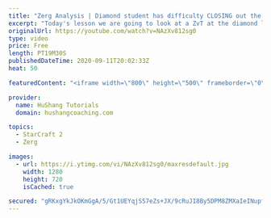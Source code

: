 ```yaml
---
title: "Zerg Analysis | Diamond student has difficulty CLOSING out the MATCH [Starcraft 2]"
excerpt: "Today's lesson we are going to look at a ZvT at the diamond level focusing on the Zerg Analysis. The zerg manages to get into a very strong position but has difficulty closing it out. Let's learn how we can approach this scenario better!  Zerg Analysis | Diamond student has difficulty CLOSING out the"
originalUrl: https://youtube.com/watch?v=NAzXv812sg0
type: video
price: Free
length: PT19M30S
publishedDateTime: 2020-09-11T20:02:33Z
heat: 50

featuredContent: "<iframe width=\"800\" height=\"500\" frameborder=\"0\" src=\"https://www.youtube.com/embed/NAzXv812sg0\" allow=\"accelerometer; autoplay; encrypted-media; gyroscope; picture-in-picture\" allowfullscreen></iframe>"

provider:
  name: HuShang Tutorials
  domain: hushangcoaching.com

topics:
  - StarCraft 2
  - Zerg

images:
  - url: https://i.ytimg.com/vi/NAzXv812sg0/maxresdefault.jpg
    width: 1280
    height: 720
    isCached: true

secured: "gRKxgYkJkOKmGgA/5/Gt1UEYqjSS7eZs+JX/9cRuJI8By5DPM8ZMXaIeINupfoHOx9f1E22TW0nGv2HlmsimHnIQUw/Us7JWLD8AKmbB0z/AdrRwFqWB0VLj2EH5etAxLR+KpRGNbJnVb82QKV5oes0H90Arg4F6Yp9yJcIsKHxr3BfhCTOp3EW4zu/MQBpLzJ+THW1dql7qHhJyUJCE5mf8A/mS7qzknxKwhEt/cgl6OXVmUok5g+wG1sIwcpHV2qDjmmsPatNw/+FH4ph/fUYsHtd+anelXagcFb0XfVzdVxzdoa16bWb3822hcU3FuuFAr9p8gwTHdc7gvXCPR2i+KCvvuD2A7eQsz125p8buEiPlu6OZCM5lJ+as76NbHUyBUHNgUNXVXBjrTDT86FDnvF8b4bs5UVAYvOhKhu0=;J52lgqY/3t31duHi+3F3zA=="
---
```


